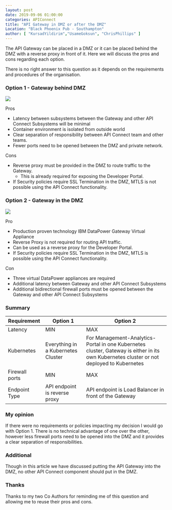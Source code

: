 ```yaml
---
layout: post
date: 2019-09-06 01:00:00
categories: APIConnect
title: "API Gateway in DMZ or after the DMZ"
Location: "Black Phoenix Pub - Southampton"
author: [ "KursadYildirim","UsameGoksun", "ChrisPhillips" ]
---
```


The API Gateway can be placed in a DMZ or it can be placed behind the DMZ with a reverse proxy in front of it. Here we will discuss the pros and cons regarding each option.

<!--more-->

There is no right answer to this question as it depends on the requirements and procedures of the organisation.

### Option 1 - Gateway behind DMZ
![](/images/gatewayloc-option1.png)

Pros

-   Latency between subsystems between the Gateway and other API Connect Subsystems will be minimal
-   Container environment is isolated from outside world
-   Clear separation of responsibility between API Connect team and other teams.
-   Fewer ports need to be opened between the DMZ and private network.


Cons

-   Reverse proxy must be provided in the DMZ to route traffic to the Gateway.
    -   This is already required for exposing the Developer Portal.
-   If Security policies require SSL Termination in the DMZ, MTLS is not possible using the API Connect functionality.

### Option 2 - Gateway in the DMZ
![](/images/gatewayloc-option2.png)

Pro

-   Production proven technology IBM DataPower Gateway Virtual Appliance
-   Reverse Proxy is not required for routing API traffic.
-   Can be used as a reverse proxy for the Developer Portal.
-    If Security policies require SSL Termination in the DMZ, MTLS is possible using the API Connect functionality.

Con

-   Three virtual DataPower appliances are required
-   Additional latency between Gateway and other API Connect Subsystems
-   Additional bidirectional firewall ports must be opened between the Gateway and other API Connect Subsystems

### Summary

| Requirement    | Option 1                           | Option 2                                                                                                                                 |
| -------------- | ---------------------------------- | ---------------------------------------------------------------------------------------------------------------------------------------- |
| Latency        | MIN                                | MAX                                                                                                                                      |
| Kubernetes     | Everything in a Kubernetes Cluster | For Management-Analytics-Portal in one Kubernetes cluster, Gateway is either in its own Kubernetes cluster or not deployed to Kubernetes |
| Firewall ports | MIN                                | MAX                                                                                                                                      |
| Endpoint Type  | API endpoint is reverse proxy      | API endpoint is Load Balancer in front of  the Gateway                                                                                   |  

### My opinion

If there were no requirements or policies impacting my decision I would go with Option 1. There is no technical advantage of one over the other, however less firewall ports need to be opened into the DMZ and it provides a clear separation of responsibilities.

### Additional

Though in this article we have discussed putting the API Gateway into the DMZ, no other API Connect component should put in the DMZ.

### Thanks

Thanks to my two Co Authors for reminding me of this question and allowing me to reuse their pros and cons.
